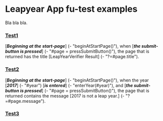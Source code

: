 # Leapyear App fu-test examples

Bla bla bla.

### [Test1](- "Test1")

[**_Beginning at the start-page_**] (- "beginAtStartPage()"), 
when [**_the submit-button is pressed_**] (- "#page = pressSubmitButton()"), 
the page that is returned has the title [LeapYearVerifier Result] (- "?=#page.title").

### [Test2](- "Test2")

[**_Beginning at the start-page_**] (- "beginAtStartPage()"), 
when the year [**_2017_**] (- "#year") [**_is entered_**] (- "enterYear(#year)"), 
and [**_the submit-button is pressed_**] (- "#page = pressSubmitButton()"), 
the page that is returned contains the message [2017 is not a leap year.] (- "?=#page.message").

### [Test3](- "Test3")
